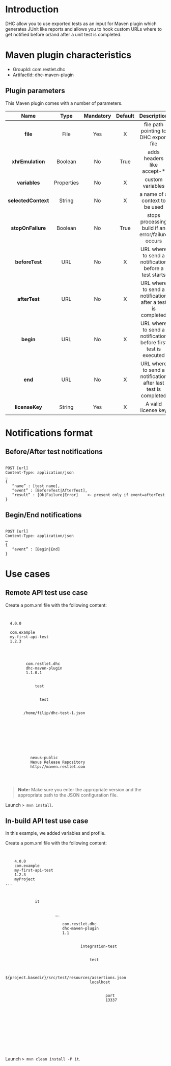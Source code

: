 # Introduction
DHC allow you to use exported tests as an input for Maven plugin which generates JUnit like reports and allows you to hook custom URLs where to get notified before or/and after a unit test is completed.

# Maven plugin characteristics

- GroupId:	com.restlet.dhc  
- ArtifactId:	dhc-maven-plugin

## Plugin parameters

This Maven plugin comes with a number of parameters.

| Name | Type | Mandatory | Default | Description
| :---: | :---: | :---: | :---: | :---:
| **file** | File | Yes | X | file path pointing to DHC export file
| **xhrEmulation** | Boolean | No | True | adds headers like accept-*
| **variables** | Properties | No | X | custom variables
| **selectedContext** | String | No | X | a name of a context to be used
| **stopOnFailure** | Boolean | No | True | stops processing build if an error/failure occurs
| **beforeTest** | URL | No | X | URL where to send a notification before a test starts
| **afterTest** | URL | No | X | URL where to send a notification after a test is completed
| **begin** | URL | No | X | URL where to send a notification before first test is executed
| **end** | URL | No | X | URL where to send a notification after last test is completed
| **licenseKey** | String | Yes | X | A valid license key

# Notifications format

## Before/After test notifications

<pre><code>
POST [url]
Content-Type: application/json
…
{
   “name” : [test name],
   “event” : [BeforeTest|AfterTest],
   “result” : [Ok|Failure|Error] 	<- present only if event=afterTest
}
</code></pre>

## Begin/End notifications

<pre><code>
POST [url]
Content-Type: application/json
…
{
   “event” : [Begin|End]
}
</code></pre>

# Use cases

## Remote API test use case

Create a pom.xml file with the following content:

<pre lang="html"><code>
<project xmlns="http://maven.apache.org/POM/4.0.0" xmlns:xsi="http://www.w3.org/2001/XMLSchema-instance" xsi:schemaLocation="http://maven.apache.org/POM/4.0.0 http://maven.apache.org/xsd/maven-4.0.0.xsd">
  <modelVersion>4.0.0</modelVersion>

  <groupId>com.example</groupId>
  <artifactId>my-first-api-test</artifactId>
  <version>1.2.3</version>

  <build>
     <plugins>
       <plugin>
         <groupId>com.restlet.dhc</groupId>
         <artifactId>dhc-maven-plugin</artifactId>
         <version>1.1.0.1</version>
    <executions>
           <execution>
             <phase>test</phase>

             <goals>
               <goal>test</goal>
             </goals>
 <configuration>
 		<file>/home/filip/dhc-test-1.json</file>
 </configuration>
           </execution>
         </executions>
       </plugin>
     </plugins>
   </build>

   <pluginRepositories>
       <pluginRepository>
           <id>nexus-public</id>
           <name>Nexus Release Repository</name>
           <url>http://maven.restlet.com</url>
       </pluginRepository>
   </pluginrepositories>
</project>
</code></pre>

>**Note:** Make sure you enter the appropriate version and the appropriate path to the JSON configuration file.

Launch ```> mvn install```.

## In-build API test use case

In this example, we added variables and profile.

Create a pom.xml file with the following content:

<pre lang="html"><code>
<project xmlns="http://maven.apache.org/POM/4.0.0" xmlns:xsi="http://www.w3.org/2001/XMLSchema-instance" xsi:schemaLocation="http://maven.apache.org/POM/4.0.0 http://maven.apache.org/xsd/maven-4.0.0.xsd">
	<modelVersion>4.0.0</modelVersion>
	<groupId>com.example</groupId>
	<artifactId>my-first-api-test</artifactId>
	<version>1.2.3</version>
	<name>myProject</name>
...

     <profiles>
         <profile>
             <id>it</id>
             <build>
                 <plugins>
                      ….
                     <plugin>
                         <groupId>com.restlet.dhc</groupId>
                         <artifactId>dhc-maven-plugin</artifactId>
                         <version>1.1</version>
                         <executions>
                             <execution>
                                 <phase>integration-test</phase>

                                 <goals>
                                     <goal>test</goal>
                                 </goals>
                                 <configuration>
                                     <file>${project.basedir}/src/test/resources/assertions.json</file>
                                     <context>localhost</context>
                                     <variables>
                                     	<property>
                                     		<name>port</name>
                                     		<value>13337</value>
                                     	</property>
                                     </variables>
                                 </configuration>
                             </execution>
                         </executions>
                     </plugin>
                 </plugins>
             </build>
         </profile>
     </profiles>
</project>
</code></pre>

Launch ```> mvn clean install -P it```.
